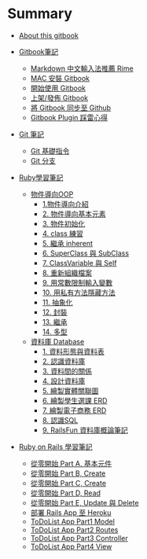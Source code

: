 # Summary

* [About this gitbook](README.md)

* [Gitbook筆記]()
  <!-- - [Markdown 語法補充]() -->
  - [Markdown 中文輸入法推薦 Rime](note/rime/rime_install_note.md)
  <!-- - [Markdown Atom Package 推薦]() -->
  - [MAC 安裝 Gitbook](note/gitbook/gitbook_0_install.md)
  - [開始使用 Gitbook](note/gitbook/gitbook_1_start.md)
  - [上架/發佈 Gitbook](note/gitbook/gitbook_2_upload.md)
  - [將 Gitbook 同步至 Github](note/gitbook/gitbook_3_sync_with_github.md)
  - [Gitbook Plugin 踩雷心得](note/gitbook/gitbook_4_install_GA_disqus.md)

* [Git 筆記]()
  - [Git 基礎指令](note/git/git_guide.md)
  - [Git 分支](note/git/git_branch.md)

* [Ruby學習筆記]()
  - [物件導向OOP]()
    - [1.物件導向介紹](ruby/ruby_OOP/1-1_OOP_introduction.md)
    - [2. 物件導向基本元素](ruby/ruby_OOP/1-2_OOP_fundemental_elements.md)
    - [3. 物件初始化](ruby/ruby_OOP/2-1_3_attr_accessor.md)
    - [4. class 練習](ruby/ruby_OOP/2-4_class_practice.md)
    - [5. 繼承 inherent](ruby/ruby_OOP/2-5_inherent.md)
    - [6. SuperClass 與 SubClass](ruby/ruby_OOP/2-6_super_and_sub_class.md)
    - [7. ClassVariable 與 Self](ruby/ruby_OOP/2-7_class_variable_method_self.md)
    - [8. 重新組織檔案](ruby/ruby_OOP/3-1_orgnize_files.md)
    - [9. 用常數限制輸入變數](ruby/ruby_OOP/3-2_constant.md)
    - [10. 用私有方法隱藏方法](ruby/ruby_OOP/3-3_private_method.md)
    - [11. 抽象化](ruby/ruby_OOP/4-1_抽象化.md)
    - [12. 封裝](ruby/ruby_OOP/4-2_封裝.md)
    - [13. 繼承](ruby/ruby_OOP/4-3_繼承.md)
    - [14. 多型](ruby/ruby_OOP/4-4_多型.md)
  - [資料庫 Database]()
    - [1. 資料形態與資料表](ruby/database/1-1_data.md)
    - [2. 認識資料庫](ruby/database/1-2_database.md)
    - [3. 資料間的關係](ruby/database/1-3_data_relationship.md)
    - [4. 設計資料庫](ruby/database/2-1_design_database.md)
    - [5. 繪製實體關聯圖](ruby/database/2-2_relationship_diagram.md)
    - [6. 繪製學生選課 ERD](ruby/database/3-1_ERD_student_class.md)
    - [7. 繪製電子商務 ERD](ruby/database/3-2_e-commerce.md)
    - [8. 認識SQL](ruby/database/4-1_SQL.md)
    - [9. RailsFun 資料庫概論筆記](ruby/database/RailsFun_Database_Introduction.md)

* [Ruby on Rails 學習筆記]()
  <!-- - [前言]() -->
  - [從零開始 Part A, 基本元件](rails/rails_guide/medium_rails_guide_1.md)
  - [從零開始 Part B, Create](rails/rails_guide/medium_rails_guide_2-1.md)
  - [從零開始 Part C, Create](rails/rails_guide/medium_rails_guide_2-2.md)
  - [從零開始 Part D, Read](rails/rails_guide/medium_rails_guide_2-3.md)
  - [從零開始 Part E, Update 與 Delete](rails/rails_guide/medium_rails_guide_2-4.md)
  - [部署 Rails App 至 Heroku](rails/rails_guide/deploy_rails_app_to_heroku.md)
  - [ToDoList App Part1 Model](rails/rails_guide/to_do_list_guide_1.md)
  - [ToDoList App Part2 Routes](rails/rails_guide/to_do_list_guide_2.md)
  - [ToDoList App Part3 Controller](rails/rails_guide/to_do_list_guide_3.md)
  - [ToDoList App Part4 View](rails/rails_guide/to_do_list_guide_4.md)
